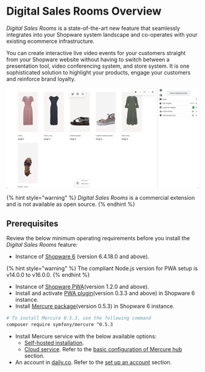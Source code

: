 # Digital Sales Rooms Overview

*Digital Sales Rooms* is a state-of-the-art new feature that seamlessly integrates into your Shopware system landscape and co-operates with your existing ecommerce infrastructure.

You can create interactive live video events for your customers straight from your Shopware website without having to switch between a presentation tool, video conferencing system, and store system. It is one sophisticated solution to highlight your products, engage your customers and reinforce brand loyalty.

![ ](../../.gitbook/assets/products-digitalSalesRooms.png)

{% hint style="warning" %}
*Digital Sales Rooms* is a commercial extension and is not available as open source.
{% endhint %}

## Prerequisites

Review the below minimum operating requirements before you install the *Digital Sales Rooms* feature:

* Instance of [Shopware 6](../../guides/installation/devenv.md) (version 6.4.18.0 and above).

{% hint style="warning" %}
The compliant Node.js version for PWA setup is v14.0.0 to v16.0.0.
{% endhint %}

* Instance of [Shopware PWA](https://github.com/vuestorefront/shopware-pwa)(version 1.2.0 and above).
* Install and activate [PWA plugin](https://github.com/shopware/SwagShopwarePwa)(version 0.3.3 and above) in Shopware 6 instance.
* Install [Mercure package](https://packagist.org/packages/symfony/mercure#v0.5.3)(version 0.5.3) in Shopware 6 instance.

```bash
# To install Mercure 0.5.3, use the following command
composer require symfony/mercure ^0.5.3
```

* Install Mercure service with the below available options:
  * [Self-hosted installation](./selfHostedMercureInstallation.md).
  * [Cloud service](https://mercure.rocks/). Refer to the [basic configuration of Mercure hub](./installation.md#basic-configuration-of-mercure-hub) section.
* An account in [daily.co](http://daily.co/). Refer to the [set up an account](./installation.md#set-up-an-account) section.
